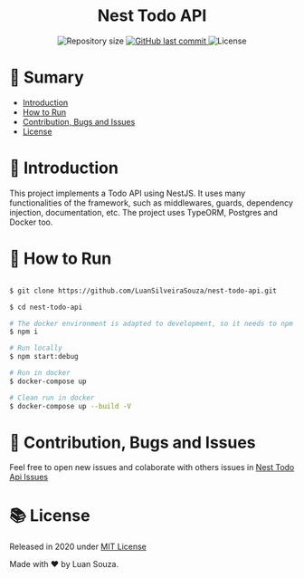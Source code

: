 <h1 align="center" style="display:flex;align-items:center;justify-content:center;">
Nest Todo API
</h1>

<p  align="center">
  <img  alt="Repository size"  src="https://img.shields.io/github/repo-size/LuanSilveiraSouza/nest-todo-api?color=282A36&style=for-the-badge">

  <a  href="https://github.com/LuanSilveiraSouza/nest-todo-api/commits/master">
    <img  alt="GitHub last commit"  src="https://img.shields.io/github/last-commit/LuanSilveiraSouza/nest-todo-api?color=282A36&style=for-the-badge">
  </a>

  <img  alt="License"  src="https://img.shields.io/badge/license-MIT-282A36?&style=for-the-badge">
</p>

# :pushpin: Sumary

* [Introduction](#paperclip-introduction)
* [How to Run](#rocket-how-to-use)
* [Contribution, Bugs and Issues](#bug-contribution-bugs-and-issues)
* [License](#books-license)

# :paperclip: Introduction

This project implements a Todo API using NestJS. It uses many functionalities of the framework, such as middlewares, guards, dependency injection, documentation, etc. 
The project uses TypeORM, Postgres and Docker too.


# :rocket: How to Run

```bash

$ git clone https://github.com/LuanSilveiraSouza/nest-todo-api.git

$ cd nest-todo-api

# The docker environment is adapted to development, so it needs to npm install outside it
$ npm i

# Run locally
$ npm start:debug

# Run in docker
$ docker-compose up 

# Clean run in docker
$ docker-compose up --build -V

```

# :bug: Contribution, Bugs and Issues

Feel free to open new issues and colaborate with others issues in [Nest Todo Api Issues](https://github.com/LuanSilveiraSouza/nest-todo-api/issues)

# :books: License

Released in 2020 under [MIT License](https://opensource.org/licenses/MIT)

Made with :heart: by Luan Souza.

